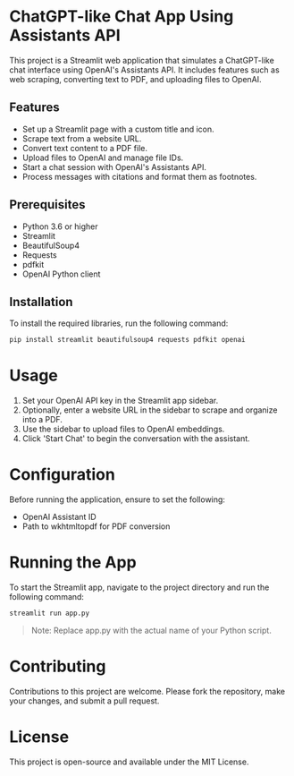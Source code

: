 # ChatGPT-like Chat App Using Assistants API

This project is a Streamlit web application that simulates a ChatGPT-like chat interface using OpenAI's Assistants API. It includes features such as web scraping, converting text to PDF, and uploading files to OpenAI.

## Features

- Set up a Streamlit page with a custom title and icon.
- Scrape text from a website URL.
- Convert text content to a PDF file.
- Upload files to OpenAI and manage file IDs.
- Start a chat session with OpenAI's Assistants API.
- Process messages with citations and format them as footnotes.

## Prerequisites

- Python 3.6 or higher
- Streamlit
- BeautifulSoup4
- Requests
- pdfkit
- OpenAI Python client

## Installation

To install the required libraries, run the following command:

```bash
pip install streamlit beautifulsoup4 requests pdfkit openai
```

# Usage

1. Set your OpenAI API key in the Streamlit app sidebar.
2. Optionally, enter a website URL in the sidebar to scrape and organize into a PDF.
3. Use the sidebar to upload files to OpenAI embeddings.
4. Click 'Start Chat' to begin the conversation with the assistant.

# Configuration

Before running the application, ensure to set the following:

- OpenAI Assistant ID
- Path to wkhtmltopdf for PDF conversion

# Running the App

To start the Streamlit app, navigate to the project directory and run the following command:

```bash
streamlit run app.py
```

> Note: Replace app.py with the actual name of your Python script.
> 

# Contributing

Contributions to this project are welcome. Please fork the repository, make your changes, and submit a pull request.

# License

This project is open-source and available under the MIT License.
